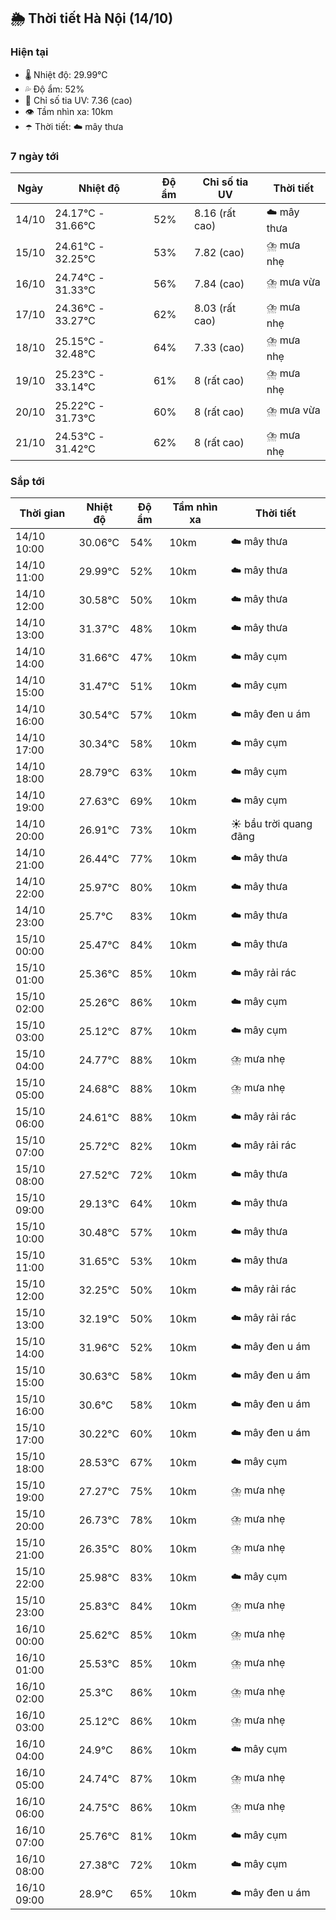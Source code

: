 ## 🌦️ Thời tiết Hà Nội (14/10)

### Hiện tại

- 🌡️ Nhiệt độ: 29.99℃
- 💦 Độ ẩm: 52%
- 🌟 Chỉ số tia UV: 7.36 (cao)
- 👁️ Tầm nhìn xa: 10km
- ☂️ Thời tiết: ☁️ mây thưa

### 7 ngày tới

| Ngày | Nhiệt độ | Độ ẩm | Chỉ số tia UV | Thời tiết |
| --- | --- | --- | --- | --- |
| 14/10 | 24.17℃ - 31.66℃ | 52% | 8.16 (rất cao) | ☁️ mây thưa |
| 15/10 | 24.61℃ - 32.25℃ | 53% | 7.82 (cao) | ⛈️ mưa nhẹ |
| 16/10 | 24.74℃ - 31.33℃ | 56% | 7.84 (cao) | ⛈️ mưa vừa |
| 17/10 | 24.36℃ - 33.27℃ | 62% | 8.03 (rất cao) | ⛈️ mưa nhẹ |
| 18/10 | 25.15℃ - 32.48℃ | 64% | 7.33 (cao) | ⛈️ mưa nhẹ |
| 19/10 | 25.23℃ - 33.14℃ | 61% | 8 (rất cao) | ⛈️ mưa nhẹ |
| 20/10 | 25.22℃ - 31.73℃ | 60% | 8 (rất cao) | ⛈️ mưa vừa |
| 21/10 | 24.53℃ - 31.42℃ | 62% | 8 (rất cao) | ⛈️ mưa nhẹ |

### Sắp tới

| Thời gian | Nhiệt độ | Độ ẩm | Tầm nhìn xa | Thời tiết |
| --- | --- | --- | --- | --- |
| 14/10 10:00 | 30.06℃ | 54% | 10km | ☁️ mây thưa |
| 14/10 11:00 | 29.99℃ | 52% | 10km | ☁️ mây thưa |
| 14/10 12:00 | 30.58℃ | 50% | 10km | ☁️ mây thưa |
| 14/10 13:00 | 31.37℃ | 48% | 10km | ☁️ mây thưa |
| 14/10 14:00 | 31.66℃ | 47% | 10km | ☁️ mây cụm |
| 14/10 15:00 | 31.47℃ | 51% | 10km | ☁️ mây cụm |
| 14/10 16:00 | 30.54℃ | 57% | 10km | ☁️ mây đen u ám |
| 14/10 17:00 | 30.34℃ | 58% | 10km | ☁️ mây cụm |
| 14/10 18:00 | 28.79℃ | 63% | 10km | ☁️ mây cụm |
| 14/10 19:00 | 27.63℃ | 69% | 10km | ☁️ mây cụm |
| 14/10 20:00 | 26.91℃ | 73% | 10km | ☀️ bầu trời quang đãng |
| 14/10 21:00 | 26.44℃ | 77% | 10km | ☁️ mây thưa |
| 14/10 22:00 | 25.97℃ | 80% | 10km | ☁️ mây thưa |
| 14/10 23:00 | 25.7℃ | 83% | 10km | ☁️ mây thưa |
| 15/10 00:00 | 25.47℃ | 84% | 10km | ☁️ mây thưa |
| 15/10 01:00 | 25.36℃ | 85% | 10km | ☁️ mây rải rác |
| 15/10 02:00 | 25.26℃ | 86% | 10km | ☁️ mây cụm |
| 15/10 03:00 | 25.12℃ | 87% | 10km | ☁️ mây cụm |
| 15/10 04:00 | 24.77℃ | 88% | 10km | ⛈️ mưa nhẹ |
| 15/10 05:00 | 24.68℃ | 88% | 10km | ⛈️ mưa nhẹ |
| 15/10 06:00 | 24.61℃ | 88% | 10km | ☁️ mây rải rác |
| 15/10 07:00 | 25.72℃ | 82% | 10km | ☁️ mây rải rác |
| 15/10 08:00 | 27.52℃ | 72% | 10km | ☁️ mây thưa |
| 15/10 09:00 | 29.13℃ | 64% | 10km | ☁️ mây thưa |
| 15/10 10:00 | 30.48℃ | 57% | 10km | ☁️ mây thưa |
| 15/10 11:00 | 31.65℃ | 53% | 10km | ☁️ mây thưa |
| 15/10 12:00 | 32.25℃ | 50% | 10km | ☁️ mây rải rác |
| 15/10 13:00 | 32.19℃ | 50% | 10km | ☁️ mây rải rác |
| 15/10 14:00 | 31.96℃ | 52% | 10km | ☁️ mây đen u ám |
| 15/10 15:00 | 30.63℃ | 58% | 10km | ☁️ mây đen u ám |
| 15/10 16:00 | 30.6℃ | 58% | 10km | ☁️ mây đen u ám |
| 15/10 17:00 | 30.22℃ | 60% | 10km | ☁️ mây đen u ám |
| 15/10 18:00 | 28.53℃ | 67% | 10km | ☁️ mây cụm |
| 15/10 19:00 | 27.27℃ | 75% | 10km | ⛈️ mưa nhẹ |
| 15/10 20:00 | 26.73℃ | 78% | 10km | ⛈️ mưa nhẹ |
| 15/10 21:00 | 26.35℃ | 80% | 10km | ⛈️ mưa nhẹ |
| 15/10 22:00 | 25.98℃ | 83% | 10km | ☁️ mây cụm |
| 15/10 23:00 | 25.83℃ | 84% | 10km | ⛈️ mưa nhẹ |
| 16/10 00:00 | 25.62℃ | 85% | 10km | ⛈️ mưa nhẹ |
| 16/10 01:00 | 25.53℃ | 85% | 10km | ⛈️ mưa nhẹ |
| 16/10 02:00 | 25.3℃ | 86% | 10km | ⛈️ mưa nhẹ |
| 16/10 03:00 | 25.12℃ | 86% | 10km | ⛈️ mưa nhẹ |
| 16/10 04:00 | 24.9℃ | 86% | 10km | ☁️ mây cụm |
| 16/10 05:00 | 24.74℃ | 87% | 10km | ⛈️ mưa nhẹ |
| 16/10 06:00 | 24.75℃ | 86% | 10km | ⛈️ mưa nhẹ |
| 16/10 07:00 | 25.76℃ | 81% | 10km | ☁️ mây cụm |
| 16/10 08:00 | 27.38℃ | 72% | 10km | ☁️ mây cụm |
| 16/10 09:00 | 28.9℃ | 65% | 10km | ☁️ mây đen u ám |
